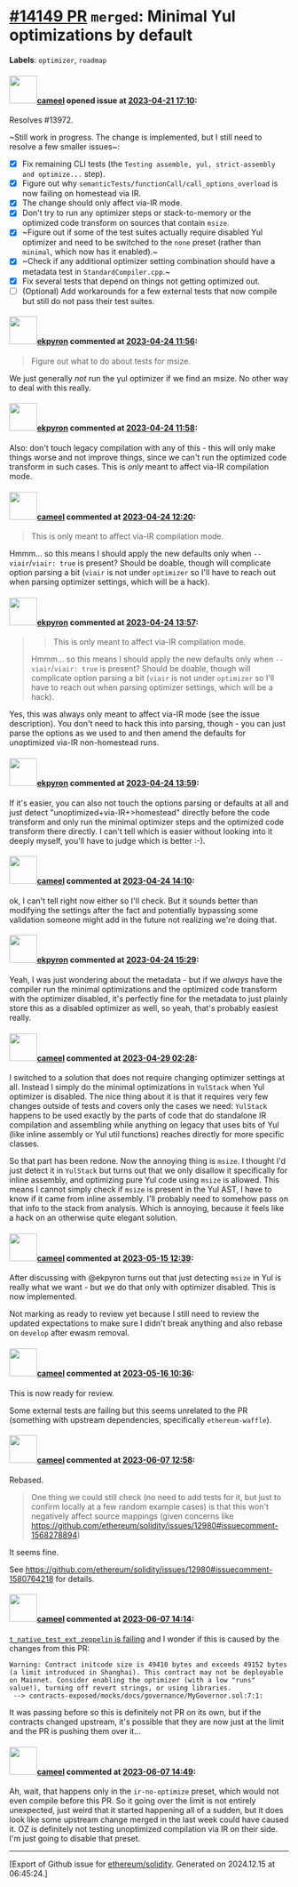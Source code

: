 # [\#14149 PR](https://github.com/ethereum/solidity/pull/14149) `merged`: Minimal Yul optimizations by default
**Labels**: `optimizer`, `roadmap`


#### <img src="https://avatars.githubusercontent.com/u/137030?v=4" width="50">[cameel](https://github.com/cameel) opened issue at [2023-04-21 17:10](https://github.com/ethereum/solidity/pull/14149):

Resolves #13972.

~Still work in progress. The change is implemented, but I still need to resolve a few smaller issues~:
- [x] Fix remaining CLI tests (the `Testing assemble, yul, strict-assembly and optimize...` step).
- [x] Figure out why `semanticTests/functionCall/call_options_overload` is now failing on homestead via IR.
- [x] The change should only affect via-IR mode.
- [x] Don't try to run any optimizer steps or stack-to-memory or the optimized code transform on sources that contain `msize`.
- [x] ~Figure out if some of the test suites actually require disabled Yul optimizer and need to be switched to the `none` preset (rather than `minimal`, which now has it enabled).~
- [x] ~Check if any additional optimizer setting combination should have a metadata test in `StandardCompiler.cpp`.~
- [x] Fix several tests that depend on things not getting optimized out.
- [ ] (Optional) Add workarounds for a few external tests that now compile but still do not pass their test suites.

#### <img src="https://avatars.githubusercontent.com/u/1347491?v=4" width="50">[ekpyron](https://github.com/ekpyron) commented at [2023-04-24 11:56](https://github.com/ethereum/solidity/pull/14149#issuecomment-1520012201):

>  Figure out what to do about tests for msize.

We just generally *not* run the yul optimizer if we find an msize. No other way to deal with this really.

#### <img src="https://avatars.githubusercontent.com/u/1347491?v=4" width="50">[ekpyron](https://github.com/ekpyron) commented at [2023-04-24 11:58](https://github.com/ethereum/solidity/pull/14149#issuecomment-1520014144):

Also: don't touch legacy compilation with any of this - this will only make things worse and not improve things, since we can't run the optimized code transform in such cases.
This is *only* meant to affect via-IR compilation mode.

#### <img src="https://avatars.githubusercontent.com/u/137030?v=4" width="50">[cameel](https://github.com/cameel) commented at [2023-04-24 12:20](https://github.com/ethereum/solidity/pull/14149#issuecomment-1520053973):

> This is only meant to affect via-IR compilation mode.

Hmmm... so this means I should apply the new defaults only when `--viair`/`viair: true` is present? Should be doable, though will complicate option parsing a bit (`viair` is not under `optimizer` so I'll have to reach out when parsing optimizer settings, which will be a hack).

#### <img src="https://avatars.githubusercontent.com/u/1347491?v=4" width="50">[ekpyron](https://github.com/ekpyron) commented at [2023-04-24 13:57](https://github.com/ethereum/solidity/pull/14149#issuecomment-1520210378):

> > This is only meant to affect via-IR compilation mode.
> 
> Hmmm... so this means I should apply the new defaults only when `--viair`/`viair: true` is present? Should be doable, though will complicate option parsing a bit (`viair` is not under `optimizer` so I'll have to reach out when parsing optimizer settings, which will be a hack).

Yes, this was always only meant to affect via-IR mode (see the issue description).
You don't need to hack this into parsing, though - you can just parse the options as we used to and then amend the defaults for unoptimized via-IR non-homestead runs.

#### <img src="https://avatars.githubusercontent.com/u/1347491?v=4" width="50">[ekpyron](https://github.com/ekpyron) commented at [2023-04-24 13:59](https://github.com/ethereum/solidity/pull/14149#issuecomment-1520214591):

If it's easier, you can also not touch the options parsing or defaults at all and just detect "unoptimized+via-IR+>homestead" directly before the code transform and only run the minimal optimizer steps and the optimized code transform there directly. I can't tell which is easier without looking into it deeply myself, you'll have to judge which is better :-).

#### <img src="https://avatars.githubusercontent.com/u/137030?v=4" width="50">[cameel](https://github.com/cameel) commented at [2023-04-24 14:10](https://github.com/ethereum/solidity/pull/14149#issuecomment-1520235424):

ok, I can't tell right now either so I'll check. But it sounds better than modifying the settings after the fact and potentially bypassing some validation someone might add in the future not realizing we're doing that.

#### <img src="https://avatars.githubusercontent.com/u/1347491?v=4" width="50">[ekpyron](https://github.com/ekpyron) commented at [2023-04-24 15:29](https://github.com/ethereum/solidity/pull/14149#issuecomment-1520394637):

Yeah, I was just wondering about the metadata - but if we *always* have the compiler run the minimal optimizations and the optimized code transform with the optimizer disabled, it's perfectly fine for the metadata to just plainly store this as a disabled optimizer as well, so yeah, that's probably easiest really.

#### <img src="https://avatars.githubusercontent.com/u/137030?v=4" width="50">[cameel](https://github.com/cameel) commented at [2023-04-29 02:28](https://github.com/ethereum/solidity/pull/14149#issuecomment-1528512065):

I switched to a solution that does not require changing optimizer settings at all. Instead I simply do the minimal optimizations in `YulStack` when Yul optimizer is disabled. The nice thing about it is that it requires very few changes outside of tests and covers only the cases we need: `YulStack` happens to be used exactly by the parts of code that do standalone IR compilation and assembling while anything on legacy that uses bits of Yul (like inline assembly or Yul util functions) reaches directly for more specific classes.

So that part has been redone. Now the annoying thing is `msize`. I thought I'd just detect it in `YulStack` but turns out that we only disallow it specifically for inline assembly, and optimizing pure Yul code using `msize` is allowed. This means I cannot simply check if `msize` is present in the Yul AST, I have to know if it came from inline assembly. I'll probably need to somehow pass on that info to the stack from analysis. Which is annoying, because it feels like a hack on an otherwise quite elegant solution.

#### <img src="https://avatars.githubusercontent.com/u/137030?v=4" width="50">[cameel](https://github.com/cameel) commented at [2023-05-15 12:39](https://github.com/ethereum/solidity/pull/14149#issuecomment-1547787487):

After discussing with @ekpyron turns out that just detecting `msize` in Yul is really what we want - but we do that only with optimizer disabled. This is now implemented.

Not marking as ready to review yet because I still need to review the updated expectations to make sure I didn't break anything and also rebase on `develop` after ewasm removal.

#### <img src="https://avatars.githubusercontent.com/u/137030?v=4" width="50">[cameel](https://github.com/cameel) commented at [2023-05-16 10:36](https://github.com/ethereum/solidity/pull/14149#issuecomment-1549415911):

This is now ready for review.

Some external tests are failing but this seems unrelated to the PR (something with upstream dependencies, specifically `ethereum-waffle`).

#### <img src="https://avatars.githubusercontent.com/u/137030?v=4" width="50">[cameel](https://github.com/cameel) commented at [2023-06-07 12:58](https://github.com/ethereum/solidity/pull/14149#issuecomment-1580765894):

Rebased.

> One thing we could still check (no need to add tests for it, but just to confirm locally at a few random example cases) is that this won't negatively affect source mappings (given concerns like https://github.com/ethereum/solidity/issues/12980#issuecomment-1568278894)

It seems fine.

See https://github.com/ethereum/solidity/issues/12980#issuecomment-1580764218 for details.

#### <img src="https://avatars.githubusercontent.com/u/137030?v=4" width="50">[cameel](https://github.com/cameel) commented at [2023-06-07 14:14](https://github.com/ethereum/solidity/pull/14149#issuecomment-1580910203):

[`t_native_test_ext_zeppelin` is failing](https://app.circleci.com/pipelines/github/ethereum/solidity/30079/workflows/3fcedd9a-7fd1-4570-85af-b2c3cb298d2b/jobs/1336795) and I wonder if this is caused by the changes from this PR:

```
Warning: Contract initcode size is 49410 bytes and exceeds 49152 bytes (a limit introduced in Shanghai). This contract may not be deployable on Mainnet. Consider enabling the optimizer (with a low "runs" value!), turning off revert strings, or using libraries.
 --> contracts-exposed/mocks/docs/governance/MyGovernor.sol:7:1:
```

It was passing before so this is definitely not PR on its own, but if the contracts changed upstream, it's possible that they are now just at the limit and the PR is pushing them over it...

#### <img src="https://avatars.githubusercontent.com/u/137030?v=4" width="50">[cameel](https://github.com/cameel) commented at [2023-06-07 14:49](https://github.com/ethereum/solidity/pull/14149#issuecomment-1580985366):

Ah, wait, that happens only in the `ir-no-optimize` preset, which would not even compile before this PR. So it going over the limit is not entirely unexpected, just weird that it started happening all of a sudden, but it does look like some upstream change merged in the last week could have caused it. OZ is definitely not testing unoptimized compilation via IR on their side. I'm just going to disable that preset.


-------------------------------------------------------------------------------



[Export of Github issue for [ethereum/solidity](https://github.com/ethereum/solidity). Generated on 2024.12.15 at 06:45:24.]
